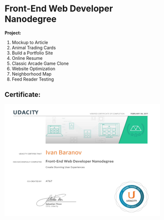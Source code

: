 # Front-End Web Developer Nanodegree

**Project:**

1. Mockup to Article
2. Animal Trading Cards
3. Build a Portfolio Site
4. Online Resume
5. Classic Arcade Game Clone
6. Website Optimization
7. Neighborhood Map
8. Feed Reader Testing

## Certificate:
![Screenshot](certificate.jpg)
